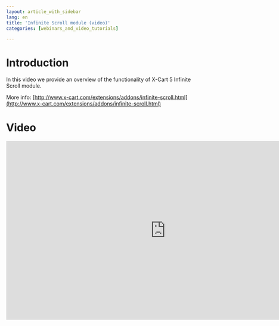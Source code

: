 ```yaml
---
layout: article_with_sidebar
lang: en
title: 'Infinite Scroll module (video)'
categories: [webinars_and_video_tutorials]

---
```




# Introduction

In this video we provide an overview of the functionality of X-Cart 5 Infinite Scroll module.  

More info: [http://www.x-cart.com/extensions/addons/infinite-scroll.html](http://www.x-cart.com/extensions/addons/infinite-scroll.html)

# Video

<iframe class="youtube-player" type="text/html" style="width: 853px; height: 480px" src="https://www.youtube.com/embed/2xcBQk0y87s" frameborder="0"></iframe>
